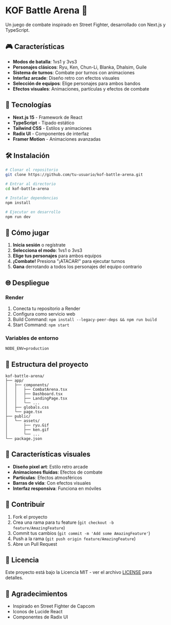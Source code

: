 # KOF Battle Arena 🥊

Un juego de combate inspirado en Street Fighter, desarrollado con Next.js y TypeScript.

## 🎮 Características

- **Modos de batalla**: 1vs1 y 3vs3
- **Personajes clásicos**: Ryu, Ken, Chun-Li, Blanka, Dhalsim, Guile
- **Sistema de turnos**: Combate por turnos con animaciones
- **Interfaz arcade**: Diseño retro con efectos visuales
- **Selección de equipos**: Elige personajes para ambos bandos
- **Efectos visuales**: Animaciones, partículas y efectos de combate

## 🚀 Tecnologías

- **Next.js 15** - Framework de React
- **TypeScript** - Tipado estático
- **Tailwind CSS** - Estilos y animaciones
- **Radix UI** - Componentes de interfaz
- **Framer Motion** - Animaciones avanzadas

## 🛠️ Instalación

```bash
# Clonar el repositorio
git clone https://github.com/tu-usuario/kof-battle-arena.git

# Entrar al directorio
cd kof-battle-arena

# Instalar dependencias
npm install

# Ejecutar en desarrollo
npm run dev
```

## 🎯 Cómo jugar

1. **Inicia sesión** o regístrate
2. **Selecciona el modo**: 1vs1 o 3vs3
3. **Elige tus personajes** para ambos equipos
4. **¡Combate!** Presiona "¡ATACAR!" para ejecutar turnos
5. **Gana** derrotando a todos los personajes del equipo contrario

## 🌐 Despliegue

### Render
1. Conecta tu repositorio a Render
2. Configura como servicio web
3. Build Command: `npm install --legacy-peer-deps && npm run build`
4. Start Command: `npm start`

### Variables de entorno
```env
NODE_ENV=production
```

## 📁 Estructura del proyecto

```
kof-battle-arena/
├── app/
│   ├── components/
│   │   ├── CombatArena.tsx
│   │   ├── Dashboard.tsx
│   │   ├── LandingPage.tsx
│   │   └── ...
│   ├── globals.css
│   └── page.tsx
├── public/
│   └── assets/
│       ├── ryu.Gif
│       ├── ken.gif
│       └── ...
└── package.json
```

## 🎨 Características visuales

- **Diseño pixel art**: Estilo retro arcade
- **Animaciones fluidas**: Efectos de combate
- **Partículas**: Efectos atmosféricos
- **Barras de vida**: Con efectos visuales
- **Interfaz responsiva**: Funciona en móviles

## 🤝 Contribuir

1. Fork el proyecto
2. Crea una rama para tu feature (`git checkout -b feature/AmazingFeature`)
3. Commit tus cambios (`git commit -m 'Add some AmazingFeature'`)
4. Push a la rama (`git push origin feature/AmazingFeature`)
5. Abre un Pull Request

## 📄 Licencia

Este proyecto está bajo la Licencia MIT - ver el archivo [LICENSE](LICENSE) para detalles.

## 🙏 Agradecimientos

- Inspirado en Street Fighter de Capcom
- Iconos de Lucide React
- Componentes de Radix UI 